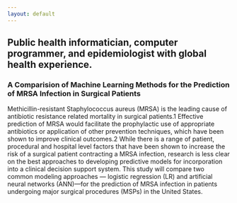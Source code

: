 ```yaml
---
layout: default
---
```


## Public health informatician, computer programmer, and epidemiologist with global health experience.

### A Comparision of Machine Learning Methods for the Prediction of MRSA Infection in Surgical Patients

Methicillin-resistant Staphylococcus aureus (MRSA) is the leading cause of antibiotic resistance related mortality in surgical patients.1 Effective prediction of MRSA would facilitate the prophylactic use of appropriate antibiotics or application of other prevention techniques, which have been shown to improve clinical outcomes.2  While there is a range of patient, procedural and hospital level factors that have been shown to increase the risk of a surgical patient contracting a MRSA infection, research is less clear on the best approaches to developing predictive models for incorporation into a clinical decision support system. This study will compare two common modeling approaches — logistic regression (LR) and artificial neural networks (ANN)—for the prediction of MRSA infection in patients undergoing major surgical procedures (MSPs) in the United States.